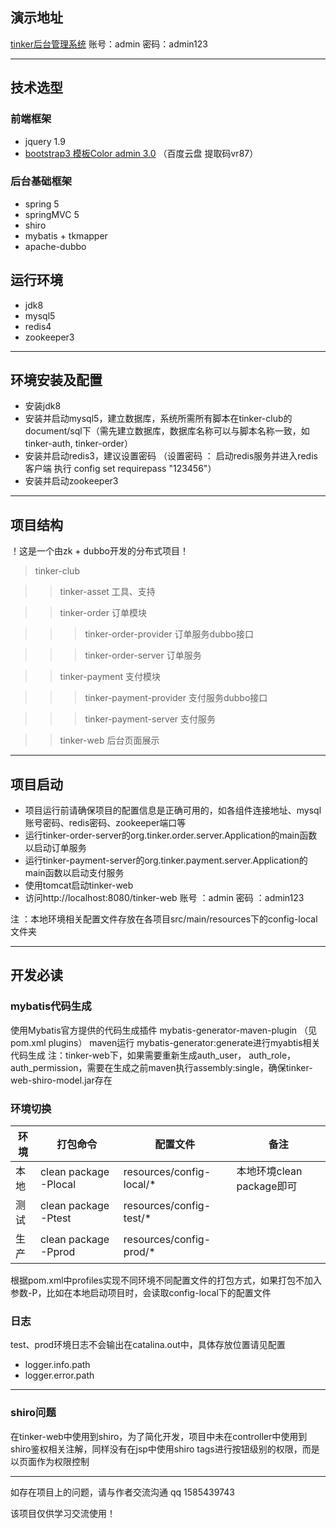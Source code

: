 ## 演示地址

[tinker后台管理系统](http://139.199.107.128:8080/tinker-web/login "")  账号：admin 密码：admin123

---

## 技术选型

### 前端框架
 - jquery 1.9
 - [bootstrap3 模板Color admin 3.0](https://pan.baidu.com/s/1N-3-J3qUZot1B9QS1Tl80g "前端模板") （百度云盘 提取码vr87）

### 后台基础框架
 -  spring 5  
 -  springMVC 5 
 -  shiro  
 -  mybatis + tkmapper
 -  apache-dubbo

## 运行环境

 - jdk8  
 - mysql5
 - redis4
 - zookeeper3
 ---
 
## 环境安装及配置

 - 安装jdk8
 - 安装并启动mysql5，建立数据库，系统所需所有脚本在tinker-club的document/sql下（需先建立数据库，数据库名称可以与脚本名称一致，如tinker-auth, tinker-order）
 - 安装并启动redis3，建议设置密码 （设置密码 ： 启动redis服务并进入redis客户端 执行 config set requirepass "123456"）
 - 安装并启动zookeeper3

 ---
## 项目结构

！这是一个由zk + dubbo开发的分布式项目！

>tinker-club 

>>tinker-asset 工具、支持

>>tinker-order 订单模块

>>>tinker-order-provider 订单服务dubbo接口

>>>tinker-order-server 订单服务

>>tinker-payment 支付模块

>>>tinker-payment-provider 支付服务dubbo接口

>>>tinker-payment-server 支付服务

>>tinker-web 后台页面展示


 ---
 
## 项目启动

 - 项目运行前请确保项目的配置信息是正确可用的，如各组件连接地址、mysql账号密码、redis密码、zookeeper端口等
 - 运行tinker-order-server的org.tinker.order.server.Application的main函数以启动订单服务
 - 运行tinker-payment-server的org.tinker.payment.server.Application的main函数以启动支付服务
 - 使用tomcat启动tinker-web
 - 访问http://localhost:8080/tinker-web 账号 ：admin 密码 ：admin123

注 ：本地环境相关配置文件存放在各项目src/main/resources下的config-local文件夹

 ---

## 开发必读


### mybatis代码生成

使用Mybatis官方提供的代码生成插件 mybatis-generator-maven-plugin （见pom.xml plugins）
maven运行 mybatis-generator:generate进行myabtis相关代码生成
注：tinker-web下，如果需要重新生成auth_user， auth_role， auth_permission，需要在生成之前maven执行assembly:single，确保tinker-web-shiro-model.jar存在


### 环境切换
 
 环境        | 打包命令  |  配置文件  |  备注  
 -------------   | -------------  | -------------  | -------------
 本地        | clean package -Plocal  | resources/config-local/* | 本地环境clean package即可 
 测试        | clean package -Ptest   | resources/config-test/* |
 生产        | clean package -Pprod   | resources/config-prod/* |
 
根据pom.xml中profiles实现不同环境不同配置文件的打包方式，如果打包不加入参数-P，比如在本地启动项目时，会读取config-local下的配置文件
 
### 日志 

test、prod环境日志不会输出在catalina.out中，具体存放位置请见配置 

 - logger.info.path
 - logger.error.path
 
  ---  
### shiro问题

在tinker-web中使用到shiro，为了简化开发，项目中未在controller中使用到shiro鉴权相关注解，同样没有在jsp中使用shiro tags进行按钮级别的权限，而是以页面作为权限控制

 ---
 
如存在项目上的问题，请与作者交流沟通 qq 1585439743

该项目仅供学习交流使用！


